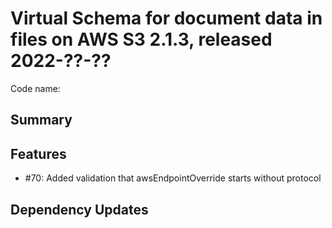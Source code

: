 # Virtual Schema for document data in files on AWS S3 2.1.3, released 2022-??-??

Code name:

## Summary

## Features

* #70: Added validation that awsEndpointOverride starts without protocol

## Dependency Updates
